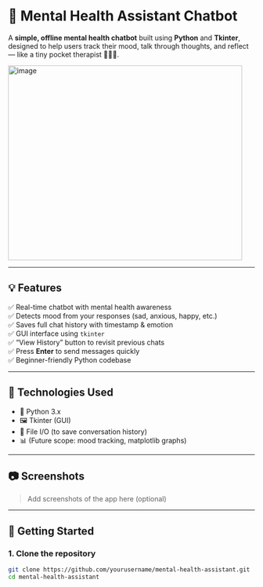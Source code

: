 # 🧠 Mental Health Assistant Chatbot

A **simple, offline mental health chatbot** built using **Python** and **Tkinter**, designed to help users track their mood, talk through thoughts, and reflect — like a tiny pocket therapist 💬🧘‍♀️.


<img width="478" height="397" alt="image" src="https://github.com/user-attachments/assets/90f5e527-245a-40bf-868f-74b93227031d" />


---

## 💡 Features

✅ Real-time chatbot with mental health awareness  
✅ Detects mood from your responses (sad, anxious, happy, etc.)  
✅ Saves full chat history with timestamp & emotion  
✅ GUI interface using `tkinter`  
✅ “View History” button to revisit previous chats  
✅ Press **Enter** to send messages quickly  
✅ Beginner-friendly Python codebase  

---

## 🔧 Technologies Used

- 🐍 Python 3.x  
- 🖼️ Tkinter (GUI)  
- 📂 File I/O (to save conversation history)  
- 📊 (Future scope: mood tracking, matplotlib graphs)

---

## 📷 Screenshots

> Add screenshots of the app here (optional)

---

## 🚀 Getting Started

### 1. Clone the repository

```bash
git clone https://github.com/yourusername/mental-health-assistant.git
cd mental-health-assistant
